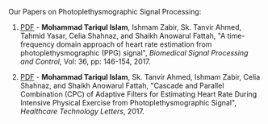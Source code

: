 
Our Papers on Photoplethysmographic Signal Processing:

1. [PDF](https://arxiv.org/abs/1704.00224) - **Mohammad Tariqul Islam**, Ishmam Zabir, Sk. Tanvir Ahmed, Tahmid Yasar, Celia Shahnaz, 
and Shaikh Anowarul Fattah, "A time-frequency domain approach of heart rate estimation from 
photoplethysmographic (PPG) signal", *Biomedical Signal Processing and Control*, Vol: 36, pp: 146-154, 2017.

2. [PDF](https://digital-library.theiet.org/content/journals/10.1049/htl.2017.0027) - **Mohammad Tariqul Islam**, Sk. Tanvir Ahmed, 
Ishmam Zabir, Celia Shahnaz,  and Shaikh Anowarul Fattah, "Cascade and Parallel Combination (CPC) of Adaptive Filters for 
Estimating Heart Rate During Intensive Physical Exercise from Photoplethysmographic Signal", 
*Healthcare Technology Letters*, 2017.
